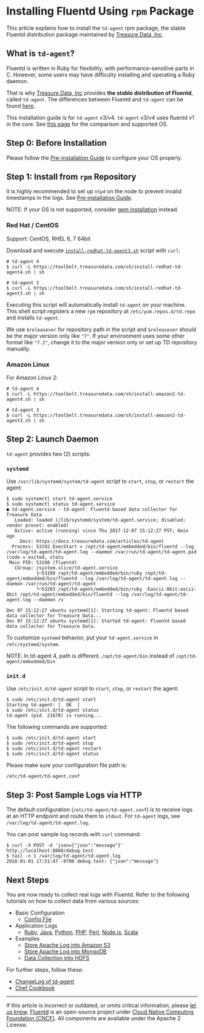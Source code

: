 # Installing Fluentd Using `rpm` Package

This article explains how to install the `td-agent` rpm package, the stable
Fluentd distribution package maintained by [Treasure Data,
Inc](http://www.treasuredata.com/).


## What is `td-agent`?

Fluentd is written in Ruby for flexibility, with performance-sensitive parts in
C. However, some users may have difficulty installing and operating a Ruby
daemon.

That is why [Treasure Data, Inc](http://www.treasuredata.com/) provides **the
stable distribution of Fluentd**, called `td-agent`. The differences between
Fluentd and `td-agent` can be found [here](https://www.fluentd.org/faqs).

This installation guide is for `td-agent` v3/v4.
`td-agent` v3/v4 uses fluentd v1 in the core. See
[this page](/overview/td-agent-v2-vs-v3.md) for the comparison and supported OS.


## Step 0: Before Installation

Please follow the [Pre-installation Guide](/install/before-install.md) to
configure your OS properly.


## Step 1: Install from `rpm` Repository

It is highly recommended to set up `ntpd` on the node to prevent invalid
timestamps in the logs. See [Pre-installation Guide](/install/before-install.md).

NOTE: If your OS is not supported, consider [gem
installation](/install/install-by-gem.md) instead.

### Red Hat / CentOS

Support: CentOS, RHEL 6, 7 64bit

Download and execute [`install-redhat-td-agent3.sh`](https://toolbelt.treasuredata.com/sh/install-redhat-td-agent3.sh) script with `curl`:

```
# td-agent 4
$ curl -L https://toolbelt.treasuredata.com/sh/install-redhat-td-agent4.sh | sh

# td-agent 3
$ curl -L https://toolbelt.treasuredata.com/sh/install-redhat-td-agent3.sh | sh
```

Executing this script will automatically install `td-agent` on your machine.
This shell script registers a new `rpm` repository at `/etc/yum.repos.d/td.repo`
and installs `td-agent`.

We use `$releasever` for repository path in the script and `$releasever` should
be the major version only like `"7"`. If your environment uses some other format
like `"7.2"`, change it to the major version only or set up TD repository
manually.


### Amazon Linux

For Amazon Linux 2:

```
# td-agent 4
$ curl -L https://toolbelt.treasuredata.com/sh/install-amazon2-td-agent4.sh | sh

# td-agent 3
$ curl -L https://toolbelt.treasuredata.com/sh/install-amazon2-td-agent3.sh | sh
```


## Step 2: Launch Daemon

`td-agent` provides two (2) scripts:


### `systemd`

Use `/usr/lib/systemd/system/td-agent` script to `start`, `stop`, or `restart`
the agent:

```
$ sudo systemctl start td-agent.service
$ sudo systemctl status td-agent.service
● td-agent.service - td-agent: Fluentd based data collector for Treasure Data
   Loaded: loaded (/lib/systemd/system/td-agent.service; disabled; vendor preset: enabled)
   Active: active (running) since Thu 2017-12-07 15:12:27 PST; 6min ago
     Docs: https://docs.treasuredata.com/articles/td-agent
  Process: 53192 ExecStart = /opt/td-agent/embedded/bin/fluentd --log /var/log/td-agent/td-agent.log --daemon /var/run/td-agent/td-agent.pid (code = exited, statu
 Main PID: 53198 (fluentd)
   CGroup: /system.slice/td-agent.service
           ├─53198 /opt/td-agent/embedded/bin/ruby /opt/td-agent/embedded/bin/fluentd --log /var/log/td-agent/td-agent.log --daemon /var/run/td-agent/td-agent
           └─53203 /opt/td-agent/embedded/bin/ruby -Eascii-8bit:ascii-8bit /opt/td-agent/embedded/bin/fluentd --log /var/log/td-agent/td-agent.log --daemon /v

Dec 07 15:12:27 ubuntu systemd[1]: Starting td-agent: Fluentd based data collector for Treasure Data...
Dec 07 15:12:27 ubuntu systemd[1]: Started td-agent: Fluentd based data collector for Treasure Data.
```

To customize `systemd` behavior, put your `td-agent.service` in
`/etc/systemd/system`.

NOTE: In td-agent 4, path is different. `/opt/td-agent/bin` instead of `/opt/td-agent/embedded/bin`


### `init.d`

Use `/etc/init.d/td-agent` script to `start`, `stop`, or `restart` the agent:

```
$ sudo /etc/init.d/td-agent start
Starting td-agent: [  OK  ]
$ sudo /etc/init.d/td-agent status
td-agent (pid  21678) is running...
```

The following commands are supported:

```
$ sudo /etc/init.d/td-agent start
$ sudo /etc/init.d/td-agent stop
$ sudo /etc/init.d/td-agent restart
$ sudo /etc/init.d/td-agent status
```

Please make sure your configuration file path is:

```
/etc/td-agent/td-agent.conf
```


## Step 3: Post Sample Logs via HTTP

The default configuration (`/etc/td-agent/td-agent.conf`) is to receive logs at
an HTTP endpoint and route them to `stdout`. For `td-agent` logs, see
`/var/log/td-agent/td-agent.log`.

You can post sample log records with `curl` command:

```
$ curl -X POST -d 'json={"json":"message"}' http://localhost:8888/debug.test
$ tail -n 1 /var/log/td-agent/td-agent.log
2018-01-01 17:51:47 -0700 debug.test: {"json":"message"}
```


## Next Steps

You are now ready to collect real logs with Fluentd. Refer to the following
tutorials on how to collect data from various sources:

-   Basic Configuration
    -   [Config File](/configuration/config-file.md)
-   Application Logs
    -   [Ruby](/language/ruby.md), [Java](/language/java.md), [Python](/language/python.md), [PHP](/language/php.md),
        [Perl](/language/perl.md), [Node.js](/language/nodejs.md), [Scala](/language/scala.md)
-   Examples
    -   [Store Apache Log into Amazon S3](/guides/apache-to-s3.md)
    -   [Store Apache Log into MongoDB](/guides/apache-to-mongodb.md)
    -   [Data Collection into HDFS](/guides/http-to-hdfs.md)

For further steps, follow these:

-   [ChangeLog of td-agent](http://docs.treasuredata.com/articles/td-agent-changelog)
-   [Chef Cookbook](https://github.com/treasure-data/chef-td-agent/)


------------------------------------------------------------------------

If this article is incorrect or outdated, or omits critical information, please
[let us know](https://github.com/fluent/fluentd-docs-gitbook/issues?state=open).
[Fluentd](http://www.fluentd.org/) is an open-source project under [Cloud Native
Computing Foundation (CNCF)](https://cncf.io/). All components are available
under the Apache 2 License.
